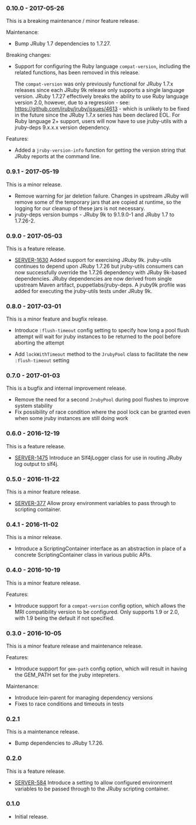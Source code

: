 ### 0.10.0 - 2017-05-26

This is a breaking maintenance / minor feature release.

Maintenance:

* Bump JRuby 1.7 dependencies to 1.7.27.

Breaking changes:

* Support for configuring the Ruby language `compat-version`, including the
  related functions, has been removed in this release.
  
  The `compat-version` was only previously functional for JRuby 1.7.x
  releases since each JRuby 9k release only supports a single language
  version.  JRuby 1.7.27 effectively breaks the ability to use Ruby language
  version 2.0, however, due to a regression - see:
  https://github.com/jruby/jruby/issues/4613 - which is unlikely to be fixed
  in the future since the JRuby 1.7.x series has been declared EOL.  For
  Ruby language 2+ support, users will now have to use jruby-utils with a 
  jruby-deps 9.x.x.x version dependency.

Features:

* Added a `jruby-version-info` function for getting the version string that
  JRuby reports at the command line. 

### 0.9.1 - 2017-05-19

This is a minor release.

* Remove warning for jar deletion failure. Changes in upstream JRuby will
  remove some of the temporary jars that are copied at runtime, so the logging
  for our cleanup of these jars is not necessary.
* jruby-deps version bumps - JRuby 9k to 9.1.9.0-1 and JRuby 1.7 to 1.7.26-2.

### 0.9.0 - 2017-05-03

This is a feature release.

* [SERVER-1630](https://tickets.puppetlabs.com/browse/SERVER-1630) Added
  support for exercising JRuby 9k.  jruby-utils continues to depend upon
  JRuby 1.7.26 but jruby-utils consumers can now successfully override
  the 1.7.26 dependency with JRuby 9k-based dependencies.  JRuby dependencies
  are now derived from single upstream Maven artifact, puppetlabs/jruby-deps.
  A jruby9k profile was added for executing the jruby-utils tests under
  JRuby 9k.

### 0.8.0 - 2017-03-01

This is a minor feature and bugfix release.

* Introduce `:flush-timeout` config setting to specify how long a pool flush
  attempt will wait for jruby instances to be returned to the pool before
  aborting the attempt

* Add `lockWithTimeout` method to the `JrubyPool` class to facilitate the new
  `:flush-timeout` setting

### 0.7.0 - 2017-01-03

This is a bugfix and internal improvement release.

* Remove the need for a second `JrubyPool` during pool flushes to improve
  system stability
* Fix possibility of race condition where the pool lock can be granted even
  when some jruby instances are still doing work

### 0.6.0 - 2016-12-19

This is a feature release.

* [SERVER-1475](https://tickets.puppetlabs.com/browse/SERVER-1475) Introduce
  an Slf4jLogger class for use in routing JRuby log output to slf4j.

### 0.5.0 - 2016-11-22

This is a minor feature release.

* [SERVER-377](https://tickets.puppetlabs.com/browse/SERVER-377) Allow proxy
  environment variables to pass through to scripting container.

### 0.4.1 - 2016-11-02

This is a minor release.

* Introduce a ScriptingContainer interface as an abstraction in place of a concrete
  ScriptingContainer class in various public APIs.

### 0.4.0 - 2016-10-19

This is a minor feature release.

Features:

* Introduce support for a `compat-version` config option, which allows the MRI
  compatibility version to be configured.  Only supports 1.9 or 2.0, with 1.9
  being the default if not specified.

### 0.3.0 - 2016-10-05

This is a minor feature release and maintenance release.

Features:

* Introduce support for `gem-path` config option, which will result in having the
  GEM_PATH set for the jruby intepreters.

Maintenance:

* Introduce lein-parent for managing dependency versions
* Fixes to race conditions and timeouts in tests

### 0.2.1

This is a maintenance release.

 * Bump dependencies to JRuby 1.7.26.

### 0.2.0

This is a feature release.

 * [SERVER-584](https://tickets.puppetlabs.com/browse/SERVER-584)
   Introduce a setting to allow configured environment variables to be passed
   through to the JRuby scripting container.

### 0.1.0

 * Initial release.

